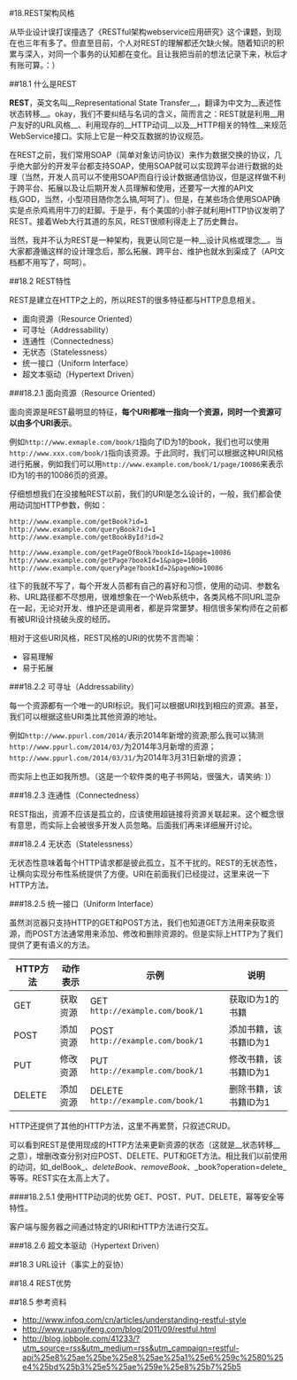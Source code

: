 #18.REST架构风格

从毕业设计误打误撞选了《RESTful架构webservice应用研究》这个课题，到现在也三年有多了。但直至目前，个人对REST的理解都还欠缺火候。随着知识的积累与深入，对同一个事务的认知都在变化。且让我把当前的想法记录下来，秋后才有账可算。：）

##18.1 什么是REST

__REST__，英文名叫__Representational State Transfer__，翻译为中文为__表述性状态转移__。okay，我们不要纠结与名词的含义，简而言之：REST就是利用__用户友好的URL风格__、利用现存的__HTTP动词__以及__HTTP相关的特性__来规范WebService接口。实际上它是一种交互数据的协议规范。

在REST之前，我们常用SOAP（简单对象访问协议）来作为数据交换的协议，几乎绝大部分的开发平台都支持SOAP，使用SOAP就可以实现跨平台进行数据的处理（当然，开发人员可以不使用SOAP而自行设计数据通信协议，但是这样做不利于跨平台、拓展以及让后期开发人员理解和使用，还要写一大推的API文档,GOD，当然，小型项目随你怎么搞,呵呵了）。但是，在某些场合使用SOAP确实是点杀鸡焉用牛刀的赶脚。于是乎，有个美国的小胖子就利用HTTP协议发明了REST。接着Web大行其道的东风，REST很顺利得走上了历史舞台。

当然，我并不认为REST是一种架构，我更认同它是一种__设计风格或理念__。当大家都遵循这样的设计理念后，那么拓展、跨平台、维护也就水到渠成了（API文档都不用写了，呵呵）。

##18.2 REST特性

REST是建立在HTTP之上的，所以REST的很多特征都与HTTP息息相关。

* 面向资源（Resource Oriented）
* 可寻址（Addressability）
* 连通性（Connectedness）
* 无状态（Statelessness）
* 统一接口（Uniform Interface）
* 超文本驱动（Hypertext Driven）

###18.2.1 面向资源（Resource Oriented）

面向资源是REST最明显的特征，__每个URI都唯一指向一个资源，同时一个资源可以由多个URI表示__。

例如`http://www.exmaple.com/book/1`指向了ID为1的book，我们也可以使用`http://www.xxx.com/book/1`指向该资源。于此同时，我们可以根据这种URI风格进行拓展，例如我们可以用`http://www.example.com/book/1/page/10086`来表示ID为1的书的10086页的资源。

仔细想想我们在没接触REST以前，我们的URI是怎么设计的，一般，我们都会使用动词加HTTP参数，例如：

```
http://www.example.com/getBook?id=1
http://www.example.com/queryBook?id=1
http://www.example.com/getBookById?id=2

http://www.example.com/getPageOfBook?bookId=1&page=10086
http://www.example.com/getPage?bookId=1&page=10086
http://www.example.com/queryPage?bookId=2&pageNo=10086
```

往下的我就不写了，每个开发人员都有自己的喜好和习惯，使用的动词、参数名称、URL路径都不尽想用，很难想象在一个Web系统中，各类风格不同URL混杂在一起，无论对开发、维护还是调用者，都是异常噩梦。相信很多架构师在之前都有被URI设计挠破头皮的经历。

相对于这些URI风格，REST风格的URI的优势不言而喻：

* 容易理解
* 易于拓展

###18.2.2 可寻址（Addressability）

每一个资源都有一个唯一的URI标识。我们可以根据URI找到相应的资源。甚至，我们可以根据这些URI类比其他资源的地址。

例如`http://www.ppurl.com/2014/`表示2014年新增的资源;那么我可以猜测`http://www.ppurl.com/2014/03/`为2014年3月新增的资源；`http://www.ppurl.com/2014/03/31/`为2014年3月31日新增的资源；

而实际上也正如我所想。（这是一个软件类的电子书网站，很强大，请笑纳: )）

###18.2.3 连通性（Connectedness）

REST指出，资源不应该是孤立的，应该使用超链接将资源关联起来。这个概念很有意思，而实际上会被很多开发人员忽略。后面我们再来详细展开讨论。

###18.2.4 无状态（Statelessness）

无状态性意味着每个HTTP请求都是彼此孤立，互不干扰的。REST的无状态性，让横向实现分布性系统提供了方便。URI在前面我们已经提过，这里来说一下HTTP方法。

###18.2.5 统一接口（Uniform Interface）

虽然浏览器只支持HTTP的GET和POST方法，我们也知道GET方法用来获取资源，而POST方法通常用来添加、修改和删除资源的。但是实际上HTTP为了我们提供了更有语义的方法。

HTTP方法   |动作表示       |示例                               |说明
-----------|---------------|-----------------------------------|-----------------
GET        |获取资源       |GET    `http://example.com/book/1` | 获取ID为1的书籍
POST       |添加资源       |POST   `http://example.com/book/1` | 添加书籍，该书籍ID为1
PUT        |修改资源       |PUT    `http://example.com/book/1` | 修改书籍，该书籍ID为1
DELETE     |添加资源       |DELETE `http://example.com/book/1` | 删除书籍，该书籍ID为1

HTTP还提供了其他的HTTP方法，这里不再累赘，只叙述CRUD。

可以看到REST是使用现成的HTTP方法来更新资源的状态（这就是__状态转移__之意），增删改查分别对应POST、DELETE、PUT和GET方法。相比我们以前使用的动词，如_delBook_、_deleteBook_、_removeBook_、_book?operation=delete_等等。REST实在太高上大了。 


####18.2.5.1 使用HTTP动词的优势
  GET、POST、PUT、DELETE，幂等安全等特性。

客户端与服务器之间通过特定的URI和HTTP方法进行交互。

###18.2.6 超文本驱动（Hypertext Driven）

##18.3 URL设计（事实上的妥协）

##18.4 REST优势

##18.5 参考资料

* http://www.infoq.com/cn/articles/understanding-restful-style
* http://www.ruanyifeng.com/blog/2011/09/restful.html
* http://blog.jobbole.com/41233/?utm_source=rss&utm_medium=rss&utm_campaign=restful-api%25e8%25ae%25be%25e8%25ae%25a1%25e6%259c%2580%25e4%25bd%25b3%25e5%25ae%259e%25e8%25b7%25b5
